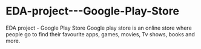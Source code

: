 # EDA-project---Google-Play-Store
EDA project - Google Play Store
Google play store is an online store where people go to find their favourite apps, games, movies, Tv shows, books and more.

